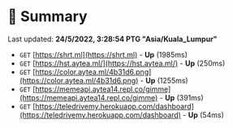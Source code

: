 # 📖 Summary
Last updated: **24/5/2022, 3:28:54 PTG "Asia/Kuala_Lumpur"**

- `GET` [https://shrt.ml](https://shrt.ml) - **Up** (1985ms)
- `GET` [https://hst.aytea.ml/](https://hst.aytea.ml/) - **Up** (250ms)
- `GET` [https://color.aytea.ml/4b31d6.png](https://color.aytea.ml/4b31d6.png) - **Up** (1255ms)
- `GET` [https://memeapi.aytea14.repl.co/gimme](https://memeapi.aytea14.repl.co/gimme) - **Up** (391ms)
- `GET` [https://teledrivemy.herokuapp.com/dashboard](https://teledrivemy.herokuapp.com/dashboard) - **Up** (54ms)

